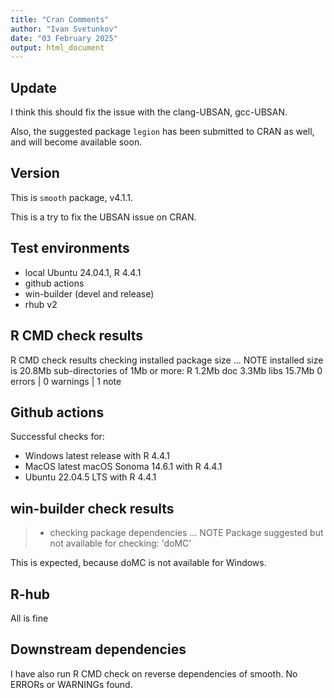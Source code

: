 ```yaml
---
title: "Cran Comments"
author: "Ivan Svetunkov"
date: "03 February 2025"
output: html_document
---
```


## Update
I think this should fix the issue with the clang-UBSAN, gcc-UBSAN.

Also, the suggested package `legion` has been submitted to CRAN as well, and will become available soon.


## Version
This is ``smooth`` package, v4.1.1.

This is a try to fix the UBSAN issue on CRAN.

## Test environments
* local Ubuntu 24.04.1, R 4.4.1
* github actions
* win-builder (devel and release)
* rhub v2

## R CMD check results
R CMD check results
checking installed package size ... NOTE
    installed size is 20.8Mb
    sub-directories of 1Mb or more:
      R      1.2Mb
      doc    3.3Mb
      libs  15.7Mb
0 errors | 0 warnings | 1 note

## Github actions
Successful checks for:

- Windows latest release with R 4.4.1
- MacOS latest macOS Sonoma 14.6.1 with R 4.4.1
- Ubuntu 22.04.5 LTS with R 4.4.1

## win-builder check results
>* checking package dependencies ... NOTE
>Package suggested but not available for checking: 'doMC'

This is expected, because doMC is not available for Windows.

## R-hub
All is fine

## Downstream dependencies
I have also run R CMD check on reverse dependencies of smooth.
No ERRORs or WARNINGs found.
